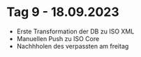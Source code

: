 # Tag 9 - 18.09.2023
- Erste Transformation der DB zu ISO XML
- Manuellen Push zu ISO Core
- Nachhholen des verpassten am freitag 